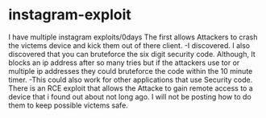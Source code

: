 # instagram-exploit
I have multiple instagram exploits/0days The first allows Attackers to crash the victems device and kick them out of there client. -I discovered. I also discovered that you can bruteforce the six digit security code. Although, It blocks an ip address after so many tries but if the attackers use tor or multiple ip addresses they could bruteforce the code within the 10 minute timer. -This  could also work for other applications that use Security code.
There is an RCE exploit that allows the Attacke to gain remote access to a device that i found out about not long ago.
I will not be posting how to do them to keep possible victems safe.
